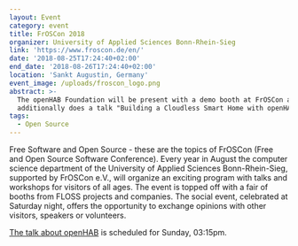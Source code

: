 ```yaml
---
layout: Event
category: event
title: FrOSCon 2018
organizer: University of Applied Sciences Bonn-Rhein-Sieg
link: 'https://www.froscon.de/en/'
date: '2018-08-25T17:24:40+02:00'
end_date: '2018-08-26T17:24:40+02:00'
location: 'Sankt Augustin, Germany'
event_image: /uploads/froscon_logo.png
abstract: >-
  The openHAB Foundation will be present with a demo booth at FrOSCon and Kai
  additionally does a talk "Building a Cloudless Smart Home with openHAB"!
tags:
  - Open Source
---
```

Free Software and Open Source - these are the topics of FrOSCon (Free and Open Source Software Conference). Every year in August the computer science department of the University of Applied Sciences Bonn-Rhein-Sieg, supported by FrOSCon e.V., will organize an exciting program with talks and workshops for visitors of all ages. The event is topped off with a fair of booths from FLOSS projects and companies. The social event, celebrated at Saturday night, offers the opportunity to exchange opinions with other visitors, speakers or volunteers.

[The talk about openHAB](https://programm.froscon.de/2018/events/2196.html) is scheduled for Sunday, 03:15pm.
